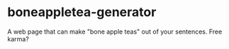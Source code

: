 # boneappletea-generator
A web page that can make "bone apple teas" out of your sentences.
Free karma?
